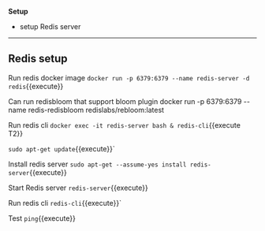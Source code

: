 
<b>Setup</b>

* setup Redis server
---

## Redis setup

Run redis docker image
`docker run -p 6379:6379 --name redis-server -d redis`{{execute}}

Can run redisbloom that support bloom plugin
docker run -p 6379:6379 --name redis-redisbloom redislabs/rebloom:latest

Run redis cli
`docker exec -it redis-server bash & redis-cli`{{execute T2}}


`sudo apt-get update`{{execute}}`

Install redis server
`sudo apt-get --assume-yes install redis-server`{{execute}}

Start Redis server
`redis-server`{{execute}}

Run redis cli
`redis-cli`{{execute}}`

Test
`ping`{{execute}}